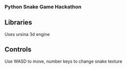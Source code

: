 ### Python Snake Game Hackathon

## Libraries
Uses ursina 3d engine

## Controls
Use WASD to move, number keys to change snake texture
